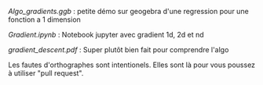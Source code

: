 *Algo_gradients.ggb* : petite démo sur geogebra d'une regression pour une fonction a 1 dimension

*Gradient.ipynb* : Notebook jupyter avec gradient 1d, 2d et nd

*gradient_descent.pdf* : Super plutôt bien fait pour comprendre l'algo
 
Les fautes d'orthographes sont intentionels.
Elles sont là pour vous poussez à utiliser "pull request".
